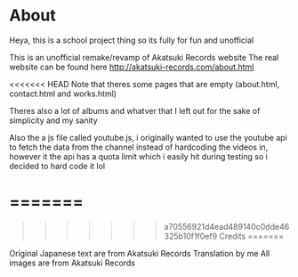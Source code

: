 About
=======

Heya, this is a school project thing so its fully for fun and unofficial

This is an unofficial remake/revamp of Akatsuki Records website 
The real website can be found here http://akatsuki-records.com/about.html

<<<<<<< HEAD
Note that theres some pages that are empty (about.html, contact.html and works.html)

Theres also a lot of albums and whatver that I left out for the sake of simplicity and my sanity

Also the a js file called youtube.js, i originally wanted to use the youtube api to fetch the data from the channel instead of hardcoding the videos in, however it the api has a quota limit which i easily hit during testing so i decided to hard code it lol

=======
=======
>>>>>>> a70556921d4ead489140c0dde46325b10f1f0ef9
Credits
=======

Original Japanese text are from Akatsuki Records
Translation by me
All images are from Akatsuki Records

